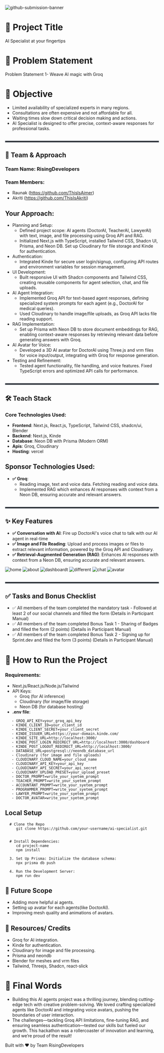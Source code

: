 ![github-submission-banner](https://github.com/user-attachments/assets/a1493b84-e4e2-456e-a791-ce35ee2bcf2f)

# 🚀 Project Title
AI Specialist at your fingertips

# 📌 Problem Statement
Problem Statement 1- Weave AI magic with Groq

# 🎯 Objective
- Limited availability of specialized experts in many regions.
- Consultations are often expensive and not affordable for all.
- Waiting times slow down critical decision making and actions.
- AI Specialist is designed to offer precise, context-aware responses for professional tasks.

<hr style="border:2px solid #3d444d; margin-top: 2rem;">

## 🧠 Team & Approach
### Team Name: RisingDevelopers
### Team Members: 
- Raunak (https://github.com/ThisIsAimer)
- Akriti (https://github.com/ThisIsAkriti)

## Your Approach:
- Planning and Setup:
   - Defined project scope: AI agents (DoctorAI, TeacherAI, LawyerAI) with text, image, and file processing using Groq API and RAG.
   - Initialized Next.js with TypeScript, installed Tailwind CSS, Shadcn UI, Prisma, and Neon DB. Set up Cloudinary for file storage and Kinde for authentication.
- Authentication:
   - Integrated Kinde for secure user login/signup, configuring API routes and environment variables for session management.
- UI Development:
   - Built responsive UI with Shadcn components and Tailwind CSS, creating reusable components for agent selection, chat, and file uploads.
- AI Agent Integration:
   - Implemented Groq API for text-based agent responses, defining specialized system prompts for each agent (e.g., DoctorAI for medical queries).
   - Used Cloudinary to handle image/file uploads, as Groq API lacks file reading support.
- RAG Implementation:
   - Set up Prisma with Neon DB to store document embeddings for RAG, enabling context-aware responses by retrieving relevant data before generating answers with Groq.
- AI Avatar for Voice:
   - Developed a 3D AI avatar for DoctorAI using Three.js and vrm files for voice input/output, integrating with Groq for response generation.
- Testing and Refinement:
   - Tested agent functionality, file handling, and voice features. Fixed TypeScript errors and optimized API calls for performance.

<hr style="border:2px solid #3d444d ; margin-top: 2rem;">

## 🛠️ Teach Stack
### Core Technologies Used:
- **Frontend**: Next.js, React.js, TypeScript, Tailwind CSS, shadcn/ui, Blender 
- **Backend**: Next.js, Kinde
- **Database**: Neon DB with Prisma (Modern ORM)
- **Apis**: Groq, Cloudinary
- **Hosting**: vercel

## Sponsor Technologies Used:
- **✅ Groq**: 
   - Reading image, text and voice data. Fetching reading and voice data.  
   - Implemented RAG which enhances AI responses with context from a Neon DB, ensuring accurate and relevant answers.

<hr style="border:2px solid #3d444d; margin-top: 2rem;">

## ✨ Key Features
- **✅ Conversation with AI**: Fire up DoctorAI's voice chat to talk with our AI agent in real-time
- **✅ Image and File Reading**: Upload and process images or files to extract relevant information, powered by the Groq API and Cloudinary.
- **✅ Retrieval-Augmented Generation (RAG)**: Enhances AI responses with context from a Neon DB, ensuring accurate and relevant answers.

![home](readmeImg/ai-sp1.png)
![about](readmeImg/ai-sp2.png)
![dashboardt](readmeImg/ai-sp3.png)
![different](readmeImg/ai-sp4.png)
![chat](readmeImg/ai-sp5.png)
![avatar](readmeImg/ai-sp7.png)

<hr style="border:2px solid #3d444d; margin-top: 2rem;">

## ✅ Tasks and Bonus Checklist
- ✅ All members of the team completed the mandatory task - Followed at least 2 of our social channels and filled the form (Details in Participant Manual)
- ✅ All members of the team completed Bonus Task 1 - Sharing of Badges and filled the form (2 points) (Details in Participant Manual)
- ✅ All members of the team completed Bonus Task 2 - Signing up for Sprint.dev and filled the form (3 points) (Details in Participant Manual)

# 🧪 How to Run the Project
### Requirements:
- Next.js/React.js/Node.js/Tailwind
- API Keys:
   -  Groq (for AI inference)
   - Cloudinary (for image/file storage)
   - Neon DB (for database hosting)
- **.env file**:
```
   - GROQ_API_KEY=your_groq_api_key
   - KINDE_CLIENT_ID=your_client_id
   - KINDE_CLIENT_SECRET=your_client_secret
   - KINDE_ISSUER_URL=https://your-domain.kinde.com/
   - KINDE_SITE_URL=http://localhost:3000/
   - KINDE_POST_LOGIN_REDIRECT_URL=http://localhost:3000/dashboard
   - KINDE_POST_LOGOUT_REDIRECT_URL=http://localhost:3000/
   - DATABASE_URL=postgresql://neondb_database_url
   - Cloudinary (for image and file uploads)
   - CLOUDINARY_CLOUD_NAME=your_cloud_name
   - CLOUDINARY_API_KEY=your_api_key
   - CLOUDINARY_API_SECRET=your_api_secret
   - CLOUDINARY_UPLOAD_PRESET=your_upload_preset
   - DOCTOR_PROMPT=write_your_syetem_prompt
   - TEACHER_PROMPT=write_your_syetem_prompt
   - ACCOUNTANT_PROMPT=write_your_syetem_prompt
   - PROGRAMMER_PROMPT=write_your_syetem_prompt
   - LAWYER_PROMPT=write_your_syetem_prompt
   - DOCTOR_AVATAR=write_your_syetem_prompt 
```

## Local Setup
      # Clone the Repo
         git clone https://github.com/your-username/ai-specialist.git
     

      # Install Dependencies:
         cd project-name
         npm install
        
      3. Set Up Prisma: Initialize the database schema:
         npx prisma db push
         
      4. Run the Development Server:
         npm run dev

## 🧬  Future Scope
- Adding more helpful ai agents.
- Setting up avatar for each agents(like DoctorAI).
- Improving mesh quality and animations of avatars.

## 📎 Resources/ Credits
- Groq for AI integration.
- Kinde for authentication.
- Cloudinary for image and file processing.
- Prisma and neondb
- Blender for meshes and vrm files
- Tailwind, Threejs, Shadcn, react-slick

# 🏁 Final Words
   - Building this AI agents project was a thrilling journey, blending cutting-edge tech with creative problem-solving. We loved crafting specialized agents like DoctorAI and integrating voice avatars, pushing the boundaries of user interaction. 
   - The challenges—tackling Groq API limitations, fine-tuning RAG, and ensuring seamless authentication—tested our skills but fueled our growth. This hackathon was a rollercoaster of innovation and learning, and we’re proud of the result!

Built with ❤️ by Team RisingDevelopers